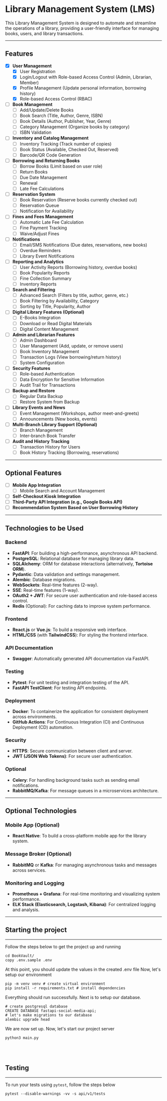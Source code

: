 # Library Management System (LMS)

This Library Management System is designed to automate and streamline the operations of a library, providing a user-friendly interface for managing books, users, and library transactions.

---

## Features

- [x] **User Management**
  - [x] User Registration
  - [x] Login/Logout with Role-based Access Control (Admin, Librarian, Member)
  - [x] Profile Management (Update personal information, borrowing history)
  - [x] Role-based Access Control (RBAC)

- [ ] **Book Management**
  - [ ] Add/Update/Delete Books
  - [ ] Book Search (Title, Author, Genre, ISBN)
  - [ ] Book Details (Author, Publisher, Year, Genre)
  - [ ] Category Management (Organize books by category)
  - [ ] ISBN Validation

- [ ] **Inventory and Catalog Management**
  - [ ] Inventory Tracking (Track number of copies)
  - [ ] Book Status (Available, Checked Out, Reserved)
  - [ ] Barcode/QR Code Generation

- [ ] **Borrowing and Returning Books**
  - [ ] Borrow Books (Limit based on user role)
  - [ ] Return Books
  - [ ] Due Date Management
  - [ ] Renewal
  - [ ] Late Fee Calculations

- [ ] **Reservation System**
  - [ ] Book Reservation (Reserve books currently checked out)
  - [ ] Reservation Queue
  - [ ] Notification for Availability

- [ ] **Fines and Fees Management**
  - [ ] Automatic Late Fee Calculation
  - [ ] Fine Payment Tracking
  - [ ] Waive/Adjust Fines

- [ ] **Notifications**
  - [ ] Email/SMS Notifications (Due dates, reservations, new books)
  - [ ] Overdue Reminders
  - [ ] Library Event Notifications

- [ ] **Reporting and Analytics**
  - [ ] User Activity Reports (Borrowing history, overdue books)
  - [ ] Book Popularity Reports
  - [ ] Fine Collection Summary
  - [ ] Inventory Reports

- [ ] **Search and Filtering**
  - [ ] Advanced Search (Filters by title, author, genre, etc.)
  - [ ] Book Filtering by Availability, Category
  - [ ] Sorting by Title, Popularity, Author

- [ ] **Digital Library Features (Optional)**
  - [ ] E-Books Integration
  - [ ] Download or Read Digital Materials
  - [ ] Digital Content Management

- [ ] **Admin and Librarian Features**
  - [ ] Admin Dashboard
  - [ ] User Management (Add, update, or remove users)
  - [ ] Book Inventory Management
  - [ ] Transaction Logs (View borrowing/return history)
  - [ ] System Configuration

- [ ] **Security Features**
  - [ ] Role-based Authentication
  - [ ] Data Encryption for Sensitive Information
  - [ ] Audit Trail for Transactions

- [ ] **Backup and Restore**
  - [ ] Regular Data Backup
  - [ ] Restore System from Backup

- [ ] **Library Events and News**
  - [ ] Event Management (Workshops, author meet-and-greets)
  - [ ] Announcements (New books, events)

- [ ] **Multi-Branch Library Support (Optional)**
  - [ ] Branch Management
  - [ ] Inter-branch Book Transfer

- [ ] **Audit and History Tracking**
  - [ ] Transaction History for Users
  - [ ] Book History Tracking (Borrowing, reservations)

--- 

## Optional Features
- [ ] **Mobile App Integration**
  - [ ] Mobile Search and Account Management
- [ ] **Self-Checkout Kiosk Integration**
- [ ] **Third-Party API Integration (e.g., Google Books API)**
- [ ] **Recommendation System Based on User Borrowing History**

---

## Technologies to be Used

### Backend
- **FastAPI**: For building a high-performance, asynchronous API backend.
- **PostgreSQL**: Relational database for managing library data.
- **SQLAlchemy**: ORM for database interactions (alternatively, **Tortoise ORM**).
- **Pydantic**: Data validation and settings management.
- **Alembic**: Database migrations.
- **WebSockets**: Real-time features (2-way).
- **SSE**: Real-time features (1-way).
- **OAuth2 + JWT**: For secure user authentication and role-based access control.
- **Redis** (Optional): For caching data to improve system performance.
  
### Frontend
- **React.js** or **Vue.js**: To build a responsive web interface.
- **HTML/CSS** (with **TailwindCSS**): For styling the frontend interface.

### API Documentation
- **Swagger**: Automatically generated API documentation via FastAPI.

### Testing
- **Pytest**: For unit testing and integration testing of the API.
- **FastAPI TestClient**: For testing API endpoints.

### Deployment
- **Docker**: To containerize the application for consistent deployment across environments.
- **GitHub Actions**: For Continuous Integration (CI) and Continuous Deployment (CD) automation.

### Security
- **HTTPS**: Secure communication between client and server.
- **JWT (JSON Web Tokens)**: For secure user authentication.

### Optional
- **Celery**: For handling background tasks such as sending email notifications.
- **RabbitMQ/Kafka**: For message queues in a microservices architecture.

---

## Optional Technologies

### Mobile App (Optional)
- **React Native**: To build a cross-platform mobile app for the library system.

### Message Broker (Optional)
- **RabbitMQ** or **Kafka**: For managing asynchronous tasks and messages across services.

### Monitoring and Logging
- **Prometheus + Grafana**: For real-time monitoring and visualizing system performance.
- **ELK Stack (Elasticsearch, Logstash, Kibana)**: For centralized logging and analysis.

---


## Starting the project
---

Follow the steps below to get the project up and running          
```shell
cd BookVault/
copy .env.sample .env
```

At this point, you should update the values in the created .env file
Now, let's setup our environment

```shell
pip -m venv venv # create virtual environment
pip install -r requirements.txt # install dependencies
```
Everything should run successfully. Next is to setup our database.

```shell
# create postgresql database
CREATE DATABASE fastapi-social-media-api;
# let's make migrations to our database
alembic upgrade head
```

We are now set up. Now, let's start our project server

```shell
python3 main.py
```
<br />
<br />

## Testing
---
To run your tests using `pytest`, follow the steps below
```shell
pytest --disable-warnings -vv -s api/v1/tests
```
